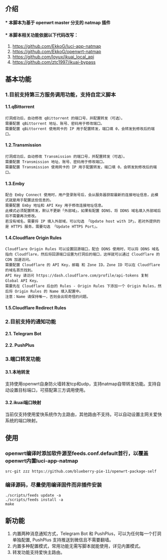 ##  介绍

####    * 本脚本为基于 openwrt master 分支的 natmap 插件

####    * 本脚本相关功能依据以下代码改写：
1.  https://github.com/EkkoG/luci-app-natmap
2.  https://github.com/EkkoG/openwrt-natmap
3.  https://github.com/loyux/ikuai_local_api
4.  https://github.com/ztc1997/ikuai-bypass

## 基本功能

### 1.目前支持第三方服务调用功能，支持自定义脚本
####    1.1.qBittorrent
    打洞成功后，自动修改 qBittorrent 的端口号，并配置转发（可选）。
    需要配置 qBittorrent 地址、账号、密码用于修改端口。
    需要配置 qBittorrent 使用网卡的 IP 用于配置转发，端口填 0，会转发到修改后的端口。

####    1.2.Transmission
    打洞成功后，自动修改 Transmission 的端口号，并配置转发（可选）。
    需要配置 Transmission 地址、账号、密码用于修改端口。
    需要配置 Transmission 使用网卡的 IP 用于配置转发，端口填 0，会转发到修改后的端口。

####   1.3.Emby
    配合 Emby Connect 使用时，用户登录账号后，会从服务器获取最新的连接地址信息，此模式就是用于配置这些信息的。
    需要配置 Emby 地址和 API Key 用于修改连接地址信息。
    此模式必须配置转发，默认不更新「外部域」，如果有配置 DDNS，将 DDNS 域名填入外部域后将不需要再次修改。
    若没有域名，需要将 IP 填入外部域，可以勾选 「Update host with IP」，若对外提供的是 HTTPS 服务，需要勾选 「Update HTTPS Port」。

####    1.4.Cloudflare Origin Rules
    Cloudflare Origin Rules 可以设置回源端口，配合 DDNS 使用时，可以将 DDNS 域名指向 Cloudflare，然后将回源端口设置为打洞后的端口，这样就可以通过 Cloudflare 的 CDN 加速访问。
    需要配置 Cloudflare 的 API Key，邮箱 和 Zone ID，Zone ID 可以在 Cloudflare 的域名首页找到。
    API Key 请访问 https://dash.cloudflare.com/profile/api-tokens 复制 Global API Key。
    需要先在 Cloudflare 后台的 Rules - Origin Rules 下添加一个 Origin Rules，然后将 Origin Rules 的 Name 填入配置中。
    注意：Name 请保持唯一，否则会出现奇怪的问题。

####    1.5.Cloudflare Redirect Rules
    
### 2.目前支持的通知功能
####    2.1.  Telegram Bot
####    2.2.  PushPlus

###  3.端口转发功能
####    3.1.本地转发
支持使用openwrt自身防火墙转发tcp和udp，支持natmap自带转发功能。支持自动设置目标端口，可搭配第三方调用使用。

####    3.2.ikuai端口映射
当前仅支持使用爱快系统作为主路由，其他路由不支持。可以自动设置主网关爱快系统的端口映射。

## 使用

### openwrt编译时添加软件源至feeds.conf.default首行，以覆盖openwrt内置luci-app-natmap 

```
src-git zzz https://github.com/blueberry-pie-11/openwrt-package-self
```

### 编译源码，尽量使用编译固件而非插件安装

```
./scripts/feeds update -a
./scripts/feeds install -a
make
```

## 新功能

1.  内置两种消息通知方式，Telegram Bot 和 PushPlus，可以为任何每一个打洞单独配置, PushPlus 支持推送到微信且不需要翻墙。
2.  内置多种配置模式，常用功能无需写脚本就能使用，详见内置模式。
3.  转发功能支持爱快主路由。




